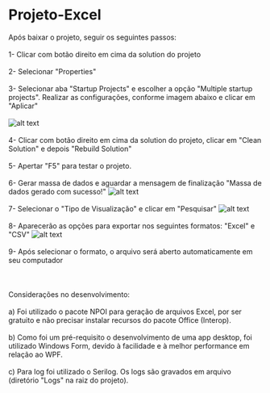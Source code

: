 # Projeto-Excel

Após baixar o projeto, seguir os seguintes passos:
</br></br>
1- Clicar com botão direito em cima da solution do projeto
</br></br>
2- Selecionar "Properties"
</br></br>
3- Selecionar aba "Startup Projects" e escolher a opção "Multiple startup projects". Realizar as configurações, conforme imagem abaixo e clicar em "Aplicar"
</br></br>
![alt text](https://github.com/kaiti1987/Excel/blob/master/startup_project.jpg?raw=true)
</br></br>
4- Clicar com botão direito em cima da solution do projeto, clicar em "Clean Solution" e depois "Rebuild Solution"
</br></br>
5- Apertar "F5" para testar o projeto.
</br></br>
6- Gerar massa de dados e aguardar a mensagem de finalização "Massa de dados gerado com sucesso!"
![alt text](https://github.com/kaiti1987/Excel/blob/master/MassaDados.jpg?raw=true)
</br></br>
7- Selecionar o "Tipo de Visualização" e clicar em "Pesquisar"
![alt text](https://github.com/kaiti1987/Excel/blob/master/Pesquisar.jpg?raw=true)
</br></br>
8- Aparecerão as opções para exportar nos seguintes formatos: "Excel" e "CSV"
![alt text](https://github.com/kaiti1987/Excel/blob/master/Export.jpg?raw=true)
</br></br>
9- Após selecionar o formato, o arquivo será aberto automaticamente em seu computador
</br></br>
</br></br>
Considerações no desenvolvimento:
</br></br>
a) Foi utilizado o pacote NPOI para geração de arquivos Excel, por ser gratuito e não precisar instalar recursos do pacote Office (Interop).
</br></br>
b) Como foi um pré-requisito o desenvolvimento de uma app desktop, foi utilizado Windows Form, devido à facilidade e à melhor performance em relação ao WPF.
</br></br>
c) Para log foi utilizado o Serilog. Os logs são gravados em arquivo (diretório "Logs" na raiz do projeto). 

